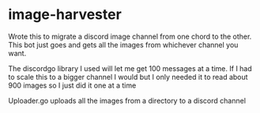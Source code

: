 # image-harvester
Wrote this to migrate a discord image channel from one chord to the other. This bot just goes and gets all the images from whichever channel you want.

The discordgo library I used will let me get 100 messages at a time. If I had to scale this to a bigger channel I would but I only needed it to read 
about 900 images so I just did it one at a time

Uploader.go uploads all the images from a directory to a discord channel
